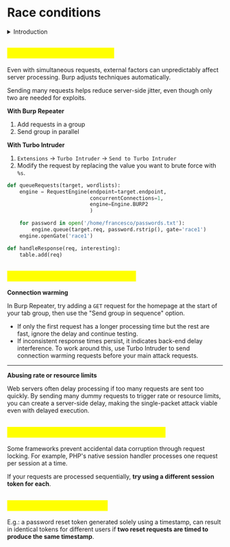 # Race conditions

<details>

<summary>Introduction</summary>

Race conditions occurs when websites process requests concurrently without proper safeguards, leading to multiple threads accessing the same data and causing unintended behavior due to "collisions." The timeframe for potential collisions is called the "race window."

**Impact**

* Redeeming a gift card multiple times
* Rating a product multiple times
* Withdrawing or transferring cash in excess of your account balance
* Reusing a single CAPTCHA solution
* Bypassing an anti-brute-force rate limit
* Etc.

</details>

## <mark style="color:yellow;">Detecting and exploiting</mark>

Even with simultaneous requests, external factors can unpredictably affect server processing. Burp adjusts techniques automatically.&#x20;

Sending many requests helps reduce server-side jitter, even though only two are needed for exploits.

**With Burp Repeater**

1. Add requests in a group
2. Send group in parallel

**With Turbo Intruder**

1. `Extensions` -> `Turbo Intruder` -> `Send to Turbo Intruder`
2. Modify the request by replacing the value you want to brute force with `%s`.

```python
def queueRequests(target, wordlists):
    engine = RequestEngine(endpoint=target.endpoint,
                           concurrentConnections=1,
                           engine=Engine.BURP2
                           )

    for password in open('/home/francesco/passwords.txt'):
        engine.queue(target.req, password.rstrip(), gate='race1')
    engine.openGate('race1')

def handleResponse(req, interesting):
    table.add(req)
```

## <mark style="color:yellow;">Multi-endpoint race windows</mark> <a href="#aligning-multi-endpoint-race-windows" id="aligning-multi-endpoint-race-windows"></a>

**Connection warming**

In Burp Repeater, try adding a `GET` request for the homepage at the start of your tab group, then use the "Send group in sequence" option.&#x20;

* If only the first request has a longer processing time but the rest are fast, ignore the delay and continue testing.&#x20;
* If inconsistent response times persist, it indicates back-end delay interference. To work around this, use Turbo Intruder to send connection warming requests before your main attack requests.

***

**Abusing rate or resource limits**

Web servers often delay processing if too many requests are sent too quickly. By sending many dummy requests to trigger rate or resource limits, you can create a server-side delay, making the single-packet attack viable even with delayed execution.

## <mark style="color:yellow;">Session-based locking mechanisms</mark> <a href="#session-based-locking-mechanisms" id="session-based-locking-mechanisms"></a>

Some frameworks prevent accidental data corruption through request locking. For example, PHP's native session handler processes one request per session at a time.

If your requests are processed sequentially, **try using a different session token for each**.

## <mark style="color:yellow;">Time-sensitive attacks</mark>

E.g.: a password reset token generated solely using a timestamp, can result in identical tokens for different users if **two reset requests are timed to produce the same timestamp**.
